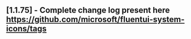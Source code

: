 ## [1.1.75] - Complete change log present here https://github.com/microsoft/fluentui-system-icons/tags
